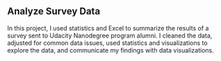 ## Analyze Survey Data

In this project, I used statistics and Excel to summarize the results of a survey sent to Udacity Nanodegree program alumni. I cleaned the data, adjusted for common data issues, used statistics and visualizations to explore the data, and communicate my findings with data visualizations.
